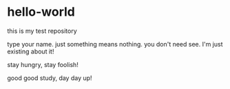 # hello-world
this is my test repository

type your name. just something means nothing. you don't need see. I'm just existing about it!

stay hungry, stay foolish!


good good study, day day up! 
